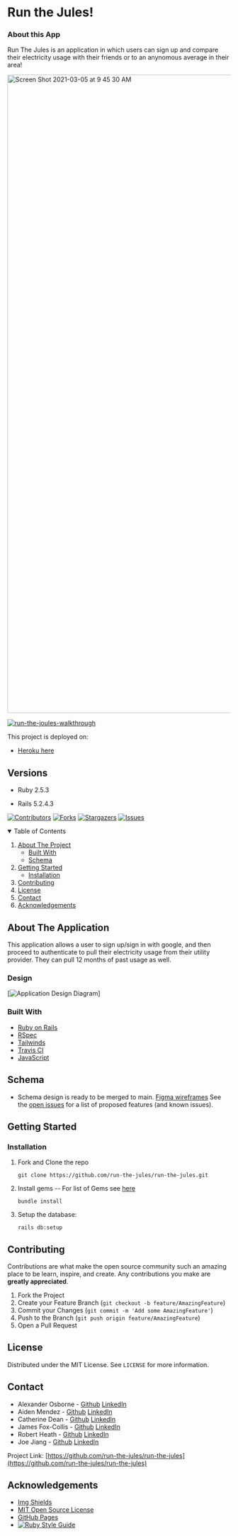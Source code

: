 # Run the Jules!

### About this App

Run The Jules is an application in which users can sign up and compare their electricity usage with their friends or to an anynomous average in their area!

<img width="1440" alt="Screen Shot 2021-03-05 at 9 45 30 AM" src="https://user-images.githubusercontent.com/64919819/110146211-87fd7300-7d97-11eb-89c4-4514dea7fdfb.png">


[![run-the-joules-walkthrough](https://img.youtube.com/vi/YOUTUBE_VIDEO_ID_HERE/0.jpg)](https://www.youtube.com/watch?v=NzIEC9a3fA0)


This project is deployed on:

- [Heroku here](https://run-the-joules.herokuapp.com/)

<!-- [AWS here](https://www.example.com) -->

## Versions

- Ruby 2.5.3

- Rails 5.2.4.3

[![Contributors][contributors-shield]][contributors-url]
[![Forks][forks-shield]][forks-url]
[![Stargazers][stars-shield]][stars-url]
[![Issues][issues-shield]][issues-url]


<!-- TABLE OF CONTENTS -->
<details open="open">
  <summary>Table of Contents</summary>
  <ol>
    <li>
      <a href="#about-the-project">About The Project</a>
      <ul>
        <li><a href="#built-with">Built With</a></li>
        <li><a href="#schema">Schema</a></li>
      </ul>
    </li>
    <li>
      <a href="#getting-started">Getting Started</a>
      <ul>
        <li><a href="#installation">Installation</a></li>
      </ul>
    </li>
    <li><a href="#contributing">Contributing</a></li>
    <li><a href="#license">License</a></li>
    <li><a href="#contact">Contact</a></li>
    <li><a href="#acknowledgements">Acknowledgements</a></li>
  </ol>
</details>



<!-- ABOUT THE PROJECT -->
## About The Application

This application allows a user to sign up/sign in with google, and then proceed to authenticate to pull their electricity usage from their utility provider.  They can pull 12 months of past usage as well.

### Design
[![Application Design Diagram](https://flic.kr/p/2kPKsAt)]

### Built With

* [Ruby on Rails](https://rubyonrails.org/)
* [RSpec](https://github.com/rspec/rspec-rails)
* [Tailwinds](https://tailwindcss.com)
* [Travis CI](https://travis-ci.com/)
* [JavaScript](https://www.javascript.com)


<!-- SCHEMA -->
## Schema

- Schema design is ready to be merged to main.
  [Figma wireframes](https://www.figma.com/file/cH4LowfeEHCkvWQLVf8NJH/Untitled?node-id=3%3A197)
See the [open issues](https://github.com/run-the-jules/issues) for a list of proposed features (and known issues).



<!-- GETTING STARTED -->
## Getting Started

### Installation

1. Fork and Clone the repo
   ```
   git clone https://github.com/run-the-jules/run-the-jules.git
   ```
2. Install gems
     -- For list of Gems see [here](https://github.com/run-the-jules/run-the-jules/blob/main/Gemfile)
   ```
   bundle install
   ```
3. Setup the database: 
   ```
   rails db:setup
   ```

<!-- CONTRIBUTING -->
## Contributing

Contributions are what make the open source community such an amazing place to be learn, inspire, and create. Any contributions you make are **greatly appreciated**.

1. Fork the Project
2. Create your Feature Branch (`git checkout -b feature/AmazingFeature`)
3. Commit your Changes (`git commit -m 'Add some AmazingFeature'`)
4. Push to the Branch (`git push origin feature/AmazingFeature`)
5. Open a Pull Request



<!-- LICENSE -->
## License

Distributed under the MIT License. See `LICENSE` for more information.



<!-- CONTACT -->
## Contact

- Alexander Osborne - [Github](https://github.com/AlexanderOsborne) [LinkedIn](https://www.linkedin.com/in/alex-osborne/)
- Aiden Mendez - [Github](https://github.com/aidenmendez) [LinkedIn](https://www.linkedin.com/in/aiden-mendez/)
- Catherine Dean - [Github](https://github.com/catherinemdean15) [LinkedIn](https://www.linkedin.com/in/catherine-dean-57a92030/)
- James Fox-Collis - [Github](https://github.com/jlfoxcollis) [LinkedIn](https://www.linkedin.com/in/james-fox-collis/)
- Robert Heath - [Github](https://github.com/kaiheiongaku) [LinkedIn](https://www.linkedin.com/in/robert-heath-ii/)
- Joe Jiang - [Github](https://github.com/ninesky00) [LinkedIn](https://www.linkedin.com/in/joe-jiang01/)


Project Link: [https://github.com/run-the-jules/run-the-jules](https://github.com/run-the-jules/run-the-jules)



<!-- ACKNOWLEDGEMENTS -->
## Acknowledgements
* [Img Shields](https://shields.io)
* [MIT Open Source License](https://opensource.org/licenses/MIT)
* [GitHub Pages](https://pages.github.com)
* [![Ruby Style Guide](https://img.shields.io/badge/code_style-rubocop-brightgreen.svg)](https://github.com/rubocop-hq/rubocop)






<!-- MARKDOWN LINKS & IMAGES -->
<!-- https://www.markdownguide.org/basic-syntax/#reference-style-links -->
[contributors-shield]: https://img.shields.io/github/contributors/run-the-jules/run-the-jules.svg?style=for-the-badge
[contributors-url]: https://github.com/run-the-jules/run-the-jules/graphs/contributors
[forks-shield]: https://img.shields.io/github/forks/run-the-jules/run-the-jules.svg?style=for-the-badge
[forks-url]: https://github.com/run-the-jules/run-the-jules/network/members
[stars-shield]: https://img.shields.io/github/stars/run-the-jules/run-the-jules.svg?style=for-the-badge
[stars-url]: https://github.com/run-the-jules/run-the-jules/stargazers
[issues-shield]: https://img.shields.io/github/issues/run-the-jules/run-the-jules.svg?style=for-the-badge
[issues-url]: https://github.com/run-the-jules/run-the-jules/issues
[product-screenshot]: images/screenshot.png
